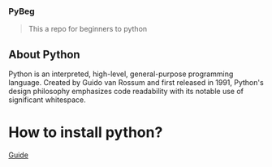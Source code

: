 ### PyBeg

> This a repo for beginners to python

## About Python

Python is an interpreted, high-level, general-purpose programming language. Created by Guido van Rossum and first released in 1991, Python's design philosophy emphasizes code readability with its notable use of significant whitespace. 

# How to install python?
[Guide](https://www.python.org/downloads/)
